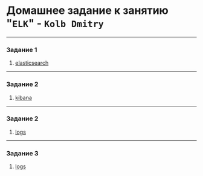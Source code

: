 # Домашнее задание к занятию "`ELK`" - `Kolb Dmitry`

---


### Задание 1
1. [elasticsearch](img/1.jpg)

---

### Задание 2
1. [kibana](img/2.jpg)

---

### Задание 2
1. [logs](img/3.jpg)

---

### Задание 3
1. [logs](img/4.jpg)
